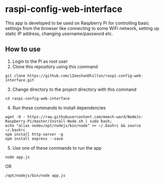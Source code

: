 # raspi-config-web-interface

This app is developed to be used on Raspberry Pi for controlling basic settings from the browser like connecting to some WiFi network, setting up static IP address, changing username/password etc.

## How to use 
1. Login to the Pi as root user
2. Clone this repository using this command
```
git clone https://github.com/iZeeshanDhillon/raspi-config-web-interface.git
```
3. Change directory to the project directory with this command
```
cd raspi-config-web-interface
```
4. Run these commands to install dependencies 
```
wget -O - https://raw.githubusercontent.com/meech-ward/NodeJs-Raspberry-Pi/master/Install-Node.sh | sudo bash;
echo "alias node=/opt/nodejs/bin/node" >> ~/.bashrc && source ~/.bashrc
npm install http-server -g
npm install express --save
```
5. Use one of these commands to run the app

```
node app.js
```
OR
```
/opt/nodejs/bin/node app.js
```
